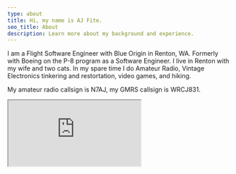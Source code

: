 ```yaml
---
type: about
title: Hi, my name is AJ Fite.
seo_title: About
description: Learn more about my background and experience.
---
```


I am a Flight Software Engineer with Blue Origin in Renton, WA.  Formerly with Boeing on the P-8 program as a Software Engineer.  I live in Renton with my wife and two cats.  In my spare time I do Amateur Radio, Vintage Electronics tinkering and restortation, video games, and hiking.

My amateur radio callsign is N7AJ, my GMRS callsign is WRCJ831.

 <iframe src="https://projects.ajfite.com/resume" title="My Resume, also available at https://projects.ajfite.com/resume if this is not loading"></iframe> 
